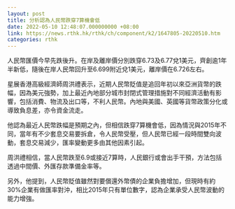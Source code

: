 ```yaml
---
layout: post
title: 分析認為人民幣跌穿7算機會低
date: 2022-05-10 12:48:07.000000000 +08:00
link: https://news.rthk.hk/rthk/ch/component/k2/1647805-20220510.htm
categories: rthk
---
```


人民幣匯價今早先跌後升。在岸及離岸價分別跌穿6.73及6.77兌1美元，齊創逾1年半新低，隨後在岸人民幣回升至6.699附近兌1美元，離岸價在6.726左右。

星展香港高級經濟師周洪禮表示，近期人民幣貶值是追回年初以來亞洲貨幣的跌幅，因為美元強勢，加上最近內地部分城市封閉式管理措施對不同經濟活動有影響，包括消費、物流及出口等，不利人民幣。內地與美國、英國等貨幣政策分化或導致負息差，亦令資金流走。

他認為最近人民幣跌幅是預期之內，但相信跌穿7算機會低，因為情況與2015年不同，當年有不少套息交易要拆倉，令人民幣受壓，但人民幣已經一段時間雙向波動，套息交易減少，匯率變動更多由其他因素引起。

周洪禮相信，當人民幣跌至6.9或接近7算時，人民銀行或會出手干預，方法包括透過中間價、外匯存款準備金率等。

另外，他提到，人民幣貶值雖然對要償還外幣債的企業負擔增加，但現時有約30%企業有做匯率對沖，相比2015年只有單位數字，認為企業承受人民幣波動的能力增強。
